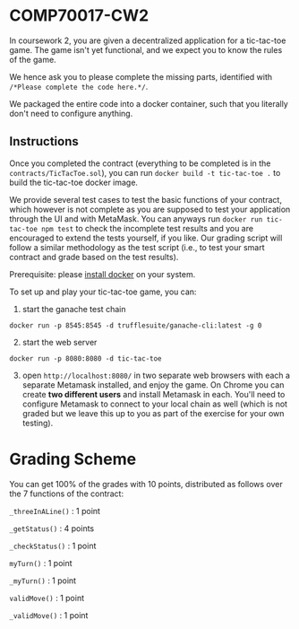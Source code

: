 # COMP70017-CW2

In coursework 2, you are given a decentralized application for a tic-tac-toe game. The game isn't yet functional, and we expect you to know the rules of the game.

We hence ask you to please complete the missing parts, identified with `/*Please complete the code here.*/`.

We packaged the entire code into a docker container, such that you literally don't need to configure anything.

## Instructions
Once you completed the contract (everything to be completed is in the `contracts/TicTacToe.sol`), you can run `docker build -t tic-tac-toe .` to build the tic-tac-toe docker image.

We provide several test cases to test the basic functions of your contract, which however is not complete as you are supposed to test your application through the UI and with MetaMask. You can anyways run `docker run tic-tac-toe npm test` to check the incomplete test results and you are encouraged to extend the tests yourself, if you like. Our grading script will follow a similar methodology as the test script (i.e., to test your smart contract and grade based on the test results).

Prerequisite: please [install docker](https://docs.docker.com/desktop/) on your system.

To set up and play your tic-tac-toe game, you can:

1. start the ganache test chain

`docker run -p 8545:8545 -d trufflesuite/ganache-cli:latest -g 0`

2. start the web server

`docker run -p 8080:8080 -d tic-tac-toe`

3. open `http://localhost:8080/` in two separate web browsers with each a separate Metamask installed, and enjoy the game. On Chrome you can create **two different users** and install Metamask in each. You'll need to configure Metamask to connect to your local chain as well (which is not graded but we leave this up to you as part of the exercise for your own testing).

# Grading Scheme

You can get 100% of the grades with 10 points, distributed as follows over the 7 functions of the contract:

`_threeInALine()` : 1 point

`_getStatus()` : 4 points

`_checkStatus()` : 1 point

`myTurn()` : 1 point

`_myTurn()` : 1 point

`validMove()` : 1 point

`_validMove()` : 1 point
